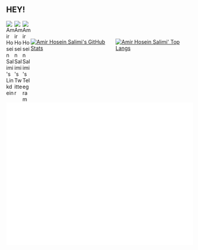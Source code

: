 ## HEY!

<a href="https://www.linkedin.com/in/amirhoseinsalimi/">
  <img align="left" alt="Amir Hosein Salimi's Linkdein" width="22px" src="https://cdn.jsdelivr.net/npm/simple-icons@v3/icons/linkedin.svg" />
</a>
<a href="https://twitter.com/AHoseinSalimi">
  <img align="left" alt="Amir Hosein Salimi's Twitter" width="22px" src="https://cdn.jsdelivr.net/npm/simple-icons@v3/icons/twitter.svg" />
</a>
<a href="https://t.me/amirhoseinsalimii">
  <img align="left" alt="Amir Hosein Salimi's Telegram" width="22px" src="https://cdn.jsdelivr.net/npm/simple-icons@v3/icons/telegram.svg" />
</a>

<br />
<br />


<div style="display: flex; align-items: flex-start">
<div style="margin-bottom: 10px;">

[![Amir Hosein Salimi's GitHub Stats](https://github-readme-stats.vercel.app/api?username=amirhoseinsalimi&show_icons=true&include_all_commits=true&theme=tokyonight&count_private=true&layout=compact)](https://github.com/amirhoseinsalimi/amirhoseinsalimi)

</div>
<div>

[![Amir Hosein Salimi' Top Langs](https://github-readme-stats.vercel.app/api/top-langs/?username=amirhoseinsalimi&langs_count=10&theme=tokyonight)](https://github.com/amirhoseinsalimi/amirhoseinsalimi)

</div>
    
</div>


![Metrics](https://github.com/amirhoseinsalimi/amirhoseinsalimi/blob/master/github-metrics.svg)
